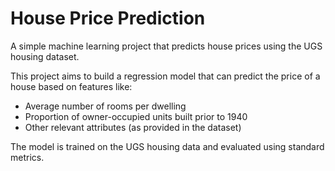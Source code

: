 # House Price Prediction

A simple machine learning project that predicts house prices using the UGS housing dataset.


This project aims to build a regression model that can predict the price of a house based on features like:

- Average number of rooms per dwelling
- Proportion of owner-occupied units built prior to 1940
- Other relevant attributes (as provided in the dataset)

The model is trained on the UGS housing data and evaluated using standard metrics.

